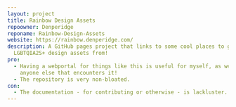 ```yaml
---
layout: project
title: Rainbow Design Assets
repoowner: Denperidge
reponame: Rainbow-Design-Assets
website: https://rainbow.denperidge.com/
description: A GitHub pages project that links to some cool places to get
  LGBTQIA2S+ design assets from!
pro:
  - Having a webportal for things like this is useful for myself, as well as
    anyone else that encounters it!
  - The repository is very non-bloated.
con:
  - The documentation - for contributing or otherwise - is lackluster.
---
```

